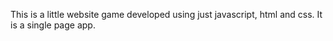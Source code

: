 This is a little website game developed using
just javascript, html and css. It is a single
page app.
